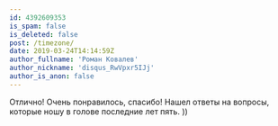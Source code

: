 ```yaml
---
id: 4392609353
is_spam: false
is_deleted: false
post: /timezone/
date: 2019-03-24T14:14:59Z
author_fullname: 'Роман Ковалев'
author_nickname: 'disqus_RwVpxr5IJj'
author_is_anon: false
---
```


<p>Отлично! Очень понравилось, спасибо! Нашел ответы на вопросы, которые ношу в голове последние лет пять. ))</p>

